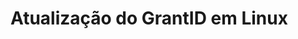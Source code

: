 ﻿# Atualização do GrantID em Linux

<!-- link to version in English -->
<div data-alt-locales="en-us"></div>
